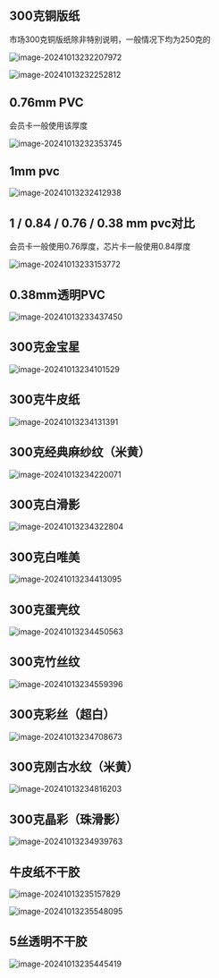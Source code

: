 ## 300克铜版纸

市场300克铜版纸除非特别说明，一般情况下均为250克的

![image-20241013232207972](https://s2.loli.net/2024/10/13/lEKhZByYpC8G2S9.png)

![image-20241013232252812](https://s2.loli.net/2024/10/13/nIYPkQVflxu56oW.png)

## 0.76mm PVC

会员卡一般使用该厚度

![image-20241013232353745](https://s2.loli.net/2024/10/13/79Ahg6edvK2J8Ro.png)

## 1mm pvc

![image-20241013232412938](https://s2.loli.net/2024/10/13/zaBJlAkW79T5XOg.png)

## 1 / 0.84 / 0.76 / 0.38 mm pvc对比

会员卡一般使用0.76厚度，芯片卡一般使用0.84厚度

![image-20241013233153772](https://s2.loli.net/2024/10/13/RF67tA3VO4kyiPY.png)

## 0.38mm透明PVC

![image-20241013233437450](https://s2.loli.net/2024/10/13/MvhBwysaQNGUbXW.png)

## 300克金宝星

![image-20241013234101529](https://s2.loli.net/2024/10/13/YOxragbXElMnVhP.png)

## 300克牛皮纸

![image-20241013234131391](https://s2.loli.net/2024/10/13/Qs1RJmnyK2dXMD6.png)

## 300克经典麻纱纹（米黄）

![image-20241013234220071](https://s2.loli.net/2024/10/13/ntPWYTAc5NmorQV.png)

## 300克白滑影

![image-20241013234322804](https://s2.loli.net/2024/10/13/ZmkKQbjzGcYi5oS.png)

## 300克白唯美

![image-20241013234413095](https://s2.loli.net/2024/10/13/LqxN2cIG7B5F18Y.png)

## 300克蛋壳纹

![image-20241013234450563](https://s2.loli.net/2024/10/13/HyvxLTUzdZ8hrcX.png)

## 300克竹丝纹

![image-20241013234559396](https://s2.loli.net/2024/10/13/RhtkawT93H64zS5.png)

## 300克彩丝（超白）

![image-20241013234708673](https://s2.loli.net/2024/10/13/SyAQUM6zdIJnfOu.png)

## 300克刚古水纹（米黄）

![image-20241013234816203](https://s2.loli.net/2024/10/13/KV9XsPz8WFJUjCa.png)

## 300克晶彩（珠滑影）

![image-20241013234939763](https://s2.loli.net/2024/10/13/6bfdZa5WzJpxTQc.png)

## 牛皮纸不干胶

![image-20241013235157829](https://s2.loli.net/2024/10/13/2u46vhGdsJlPcjB.png)

![image-20241013235548095](https://s2.loli.net/2024/10/14/Zu4AhSLoI7vJYcn.png)

## 5丝透明不干胶

![image-20241013235445419](https://s2.loli.net/2024/10/13/E73KC9emFdazfg8.png)
